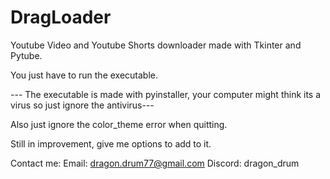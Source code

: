 # DragLoader
Youtube Video and Youtube Shorts downloader made with Tkinter and Pytube.

You just have to run the executable.

--- The executable is made with pyinstaller, your computer might think its a virus so just ignore the antivirus---

Also just ignore the color_theme error when quitting.

Still in improvement, give me options to add to it.

Contact me:
Email: dragon.drum77@gmail.com
Discord: dragon_drum
